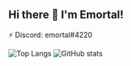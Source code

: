 ## Hi there 👋 I'm Emortal!
⚡ Discord: emortal#4220

![Top Langs](https://github-readme-stats.vercel.app/api/top-langs/?username=NathanPenwill&theme=radical) ![GitHub stats](https://github-readme-stats.vercel.app/api?username=NathanPenwill&show_icons=true&theme=radical)
